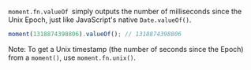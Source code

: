 `moment.fn.valueOf `simply outputs the number of milliseconds since the Unix Epoch, just like 
  JavaScript's native `Date.valueOf()`.


```javascript
moment(1318874398806).valueOf(); // 1318874398806
```


<span class="label label-info">Note:</span> To get a Unix timestamp (the number of seconds since the Epoch) from a `moment()`, use `moment.fn.unix()`.
